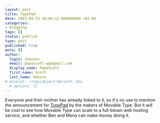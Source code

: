 ```yaml
---
layout: post
title: TypePad
date: 2003-04-23 18:04:13.000000000 +02:00
categories:
- blogging
tags: []
status: publish
type: post
published: true
meta: {}
author:
  login: shanson
  email: papascott-wp@gmail.com
  display_name: PapaScott
  first_name: Scott
  last_name: Hanson
# excerpt: !ruby/object:Hpricot::Doc
  # options: {}
---
```

<p>Everyone and their mother has already linked to it, so it's no use to mention the announcement for <a title="Six Log: Six Apart Milestones" href="http://www.sixapart.com/log/2003/04/six_apart_miles.shtml">TypePad</a> by the makers of Movable Type. But it will be cool to see how Movable Type can scale to a full-blown web hosting service, and whether Ben and Mena can make money doing it.</p>
